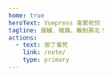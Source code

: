 ```yaml
---
home: true
heroText: Vuepress 會累死你
tagline: 遲緩、複雜、難到靠北！
actions:
  - text: 按了會死
    link: /note/
    type: primary
---
```

